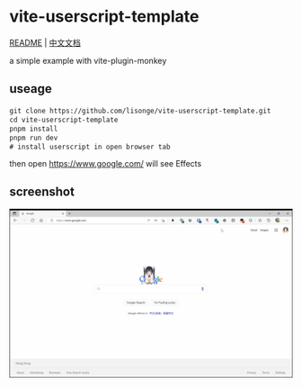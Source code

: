 # vite-userscript-template

[README](README.md) | [中文文档](README_zh.md)

a simple example with vite-plugin-monkey

## useage

```shell
git clone https://github.com/lisonge/vite-userscript-template.git
cd vite-userscript-template
pnpm install
pnpm run dev
# install userscript in open browser tab
```

then open <https://www.google.com/> will see Effects

## screenshot

![image](./screenshot/2022-05-12_00-41-42.gif)
